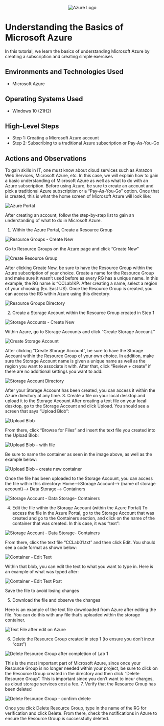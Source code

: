 <p align="center">
<img src= https://upload.wikimedia.org/wikipedia/commons/thumb/a/a8/Microsoft_Azure_Logo.svg/640px-Microsoft_Azure_Logo.svg.png alt="Azure Logo"/>
</p>

<h1>Understanding the Basics of Microsoft Azure</h1>
In this tutorial, we learn the basics of understanding Microsoft Azure by creating a subscription and creating simple exercises <br />

<h2>Environments and Technologies Used</h2>

- Microsoft Azure

<h2>Operating Systems Used </h2>

- Windows 10 (21H2)

<h2>High-Level Steps</h2>

- Step 1: Creating a Microsoft Azure account
- Step 2: Subscribing to a traditional Azure subscription or Pay-As-You-Go

<h2>Actions and Observations</h2>
To gain skills in IT, one must know about cloud services such as Amazon Web Services, Microsoft Azure, etc. In this case, we will explain how to gain a basic understanding of Microsoft Azure as well as what to do with an Azure subscription. Before using Azure, be sure to create an account and pick a traditional Azure subscription or a “Pay-As-You-Go” option. Once that is created, this is what the home screen of Microsoft Azure will look like:

![Azure Portal](https://github.com/user-attachments/assets/9e76b5a2-f343-4b05-a0f2-dd441a40adad)

 
After creating an account, follow the step-by-step list to gain an understanding of what to do in Microsoft Azure.
1.	Within the Azure Portal, Create a Resource Group

![Resource Groups - Create New](https://github.com/user-attachments/assets/5e4a5de5-0ca7-4c9d-b77b-a4fe60ae3025)
 
Go to Resource Groups on the Azure page and click “Create New”

![Create Resource Group](https://github.com/user-attachments/assets/85b5f79b-4307-40d2-8e6b-a0bf079d7a0c)
 
After clicking Create New, be sure to have the Resource Group within the Azure subscription of your choice. Create a name for the Resource Group and make sure it wasn’t used before as every RG has a unique name. In this example, the RG name is “CCLab1KP. After creating a name, select a region of your choosing (Ex. East US).
Once the Resource Group is created, you can access the RG within Azure using this directory:

![Resource Groups Directory](https://github.com/user-attachments/assets/cb7a7eab-5e88-4662-ad5c-5d14ce7937bb)
 

2.	Create a Storage Account within the Resource Group created in Step 1

![Storage Accounts - Create New](https://github.com/user-attachments/assets/7d49d07a-cd67-414e-9cec-92ecaf5b29da)
 
Within Azure, go to Storage Accounts and click “Create Storage Account.”

![Create Storage Account](https://github.com/user-attachments/assets/97bffdab-8976-40b7-881b-8e2c48f9e2f3)
 
After clicking “Create Storage Account”, be sure to have the Storage Account within the Resource Group of your own choice. In addition, make sure the Storage Account name is given a unique name as well as the region you want to associate it with. After that, click “Review + create” if there are no additional settings you want to add.

![Storage Account Directory](https://github.com/user-attachments/assets/ec26f8ad-35d4-4487-bc1a-a017fa804e94)
 
After your Storage Account has been created, you can access it within the Azure directory at any time.
3.	Create a file on your local desktop and upload it to the Storage Account
After creating a text file on your local desktop, go to the Storage Account and click Upload. You should see a screen that says “Upload Blob”:

![Upload Blob](https://github.com/user-attachments/assets/3690b743-1cb7-413f-a2b2-b088984b95b6)
 
From there, click “Browse for Files” and insert the text file you created into the Upload Blob:

![Upload Blob - with file](https://github.com/user-attachments/assets/3c47e3cc-0762-4fc9-9389-0886c2db1746)
 
Be sure to name the container as seen in the image above, as well as the example below:

![Upload Blob - create new container](https://github.com/user-attachments/assets/0790331b-a63c-407f-bf35-11e74854461f)
 
Once the file has been uploaded to the Storage Account, you can access the file within this directory: Home-->Storage Account--> (name of storage account)--> Data Storage--> Containers

![Storage Account - Data Storage- Containers](https://github.com/user-attachments/assets/059a864d-84c1-4acf-b394-1658fca787b7)
 

4.	Edit the file within the Storage Account (within the Azure Portal)
To access the file in the Azure Portal, go to the Storage Account that was created and go to the Containers section, and click on the name of the container that was created. In this case, it was “text”:

![Storage Account - Data Storage- Containers](https://github.com/user-attachments/assets/c95245b4-95b1-4ec8-9ed4-d4311091a6f3)
 
From there, click the text file “CCLab01.txt” and then click Edit. You should see a code format as shown below:

![Container - Edit Text](https://github.com/user-attachments/assets/c59410cd-4cde-467d-a09e-2d681c1d29ea)
 
Within that blob, you can edit the text to what you want to type in. Here is an example of what was typed after:

![Container - Edit Text Post](https://github.com/user-attachments/assets/d48d0e91-e925-4799-b9f3-7e79cb106fb3)
 
Save the file to avoid losing changes

5.	Download the file and observe the changes
 
Here is an example of the text file downloaded from Azure after editing the file. You can do this with any file that’s uploaded within the storage container.

![Text File after edit on Azure](https://github.com/user-attachments/assets/3badc70e-b5ca-44ea-9d9b-aeb476243e24)

6.	Delete the Resource Group created in step 1 (to ensure you don’t incur “cost”)

![Delete Resource Group after completion of Lab 1](https://github.com/user-attachments/assets/f4b753e3-d971-4295-851d-e16f65a69372)
 
This is the most important part of Microsoft Azure, since once your Resource Group is no longer needed within your project, be sure to click on the Resource Group created in the directory and then click “Delete Resource Group”. This is important since you don’t want to incur charges, as cloud storage services cost a fee.
7.	Verify that the Resource Group has been deleted

![Delete Resource Group - confirm delete](https://github.com/user-attachments/assets/4fcdef6b-211f-4658-8540-a0eb703bdb39)
 
Once you click Delete Resource Group, type in the name of the RG for verification and click Delete. From there, check the notifications in Azure to ensure the Resource Group is successfully deleted.

<br />
